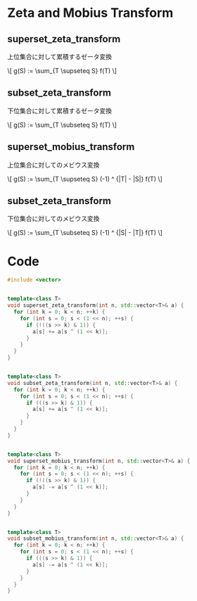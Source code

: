 
# Zeta and Mobius Transform

## superset_zeta_transform

上位集合に対して累積するゼータ変換

\\[ g(S) := \sum_{T \supseteq S} f(T) \\]

## subset_zeta_transform

下位集合に対して累積するゼータ変換

\\[ g(S) := \sum_{T \subseteq S} f(T) \\]

## superset_mobius_transform

上位集合に対してのメビウス変換

\\[ g(S) := \sum_{T \supseteq S} (-1) ^ {|T| - |S|} f(T) \\]

## subset_zeta_transform

下位集合に対してのメビウス変換

\\[ g(S) := \sum_{T \subseteq S} (-1) ^ {|S| - |T|} f(T) \\]

# Code

```cpp
#include <vector>


template<class T>
void superset_zeta_transform(int n, std::vector<T>& a) {
  for (int k = 0; k < n; ++k) {
    for (int s = 0; s < (1 << n); ++s) {
      if (!((s >> k) & 1)) {
        a[s] += a[s ^ (1 << k)];
      }
    }
  }
}


template<class T>
void subset_zeta_transform(int n, std::vector<T>& a) {
  for (int k = 0; k < n; ++k) {
    for (int s = 0; s < (1 << n); ++s) {
      if (((s >> k) & 1)) {
        a[s] += a[s ^ (1 << k)];
      }
    }
  }
}


template<class T>
void superset_mobius_transform(int n, std::vector<T>& a) {
  for (int k = 0; k < n; ++k) {
    for (int s = 0; s < (1 << n); ++s) {
      if (!((s >> k) & 1)) {
        a[s] -= a[s ^ (1 << k)];
      }
    }
  }
}


template<class T>
void subset_mobius_transform(int n, std::vector<T>& a) {
  for (int k = 0; k < n; ++k) {
    for (int s = 0; s < (1 << n); ++s) {
      if (((s >> k) & 1)) {
        a[s] -= a[s ^ (1 << k)];
      }
    }
  }
}
```
